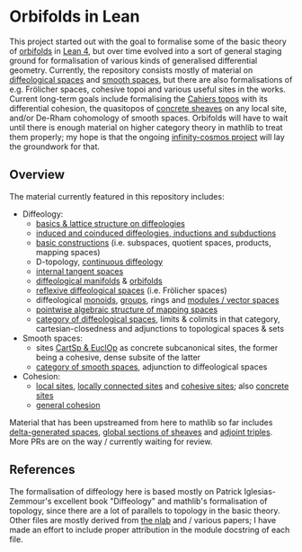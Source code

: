 # Orbifolds in Lean

This project started out with the goal to formalise some of the basic theory of [orbifolds](https://en.wikipedia.org/wiki/Orbifold) in [Lean 4](https://lean-lang.org/), but over time evolved into a sort of general staging ground for formalisation of various kinds of generalised differential geometry. Currently, the repository consists mostly of material on [diffeological spaces](https://en.wikipedia.org/wiki/Diffeology) and [smooth spaces](https://ncatlab.org/nlab/show/smooth+set), but there are also formalisations of e.g. Frölicher spaces, cohesive topoi and various useful sites in the works. Current long-term goals include formalising the [Cahiers topos](https://ncatlab.org/nlab/show/Cahiers+topos) with its differential cohesion, the quasitopos of [concrete sheaves](https://ncatlab.org/nlab/show/concrete+sheaf) on any local site, and/or De-Rham cohomology of smooth spaces. Orbifolds will have to wait until there is enough material on higher category theory in mathlib to treat them properly; my hope is that the ongoing [infinity-cosmos project](https://github.com/emilyriehl/infinity-cosmos) will lay the groundwork for that.

## Overview

The material currently featured in this repository includes:
- Diffeology:
	- [basics & lattice structure on diffeologies](https://peabrainiac.github.io/lean-orbifolds/docs/Orbifolds/Diffeology/Basic.html)
	- [induced and coinduced diffeologies, inductions and subductions](https://peabrainiac.github.io/lean-orbifolds/docs/Orbifolds/Diffeology/Induced.html)
	- [basic constructions](https://peabrainiac.github.io/lean-orbifolds/docs/Orbifolds/Diffeology/Constructions.html) (i.e. subspaces, quotient spaces, products, mapping spaces)
	- D-topology, [continuous diffeology](https://peabrainiac.github.io/lean-orbifolds/docs/Orbifolds/Diffeology/Continuous.html)
	- [internal tangent spaces](https://peabrainiac.github.io/lean-orbifolds/docs/Orbifolds/Diffeology/TangentSpace.html)
	- [diffeological manifolds](https://peabrainiac.github.io/lean-orbifolds/docs/Orbifolds/Diffeology/Manifolds.html) & [orbifolds](https://peabrainiac.github.io/lean-orbifolds/docs/Orbifolds/Diffeology/LocallyModelled.html)
	- [reflexive diffeological spaces](https://peabrainiac.github.io/lean-orbifolds/docs/Orbifolds/Diffeology/Reflexive.html) (i.e. Frölicher spaces)
	- diffeological [monoids](https://peabrainiac.github.io/lean-orbifolds/docs/Orbifolds/Diffeology/Algebra/Monoid.html), [groups](https://peabrainiac.github.io/lean-orbifolds/docs/Orbifolds/Diffeology/Algebra/Group.html), rings and [modules / vector spaces](https://peabrainiac.github.io/lean-orbifolds/docs/Orbifolds/Diffeology/Algebra/Module.html)
	- [pointwise algebraic structure of mapping spaces](https://peabrainiac.github.io/lean-orbifolds/docs/Orbifolds/Diffeology/Algebra/DSmoothMap.html)
	- [category of diffeological spaces](https://peabrainiac.github.io/lean-orbifolds/docs/Orbifolds/Diffeology/DiffSp.html), limits & colimits in that category, cartesian-closedness and adjunctions to topological spaces & sets
- Smooth spaces:
	- sites [CartSp & EuclOp](https://peabrainiac.github.io/lean-orbifolds/docs/Orbifolds/Diffeology/Sites.html) as concrete subcanonical
	sites, the former being a cohesive, dense subsite of the latter
	- [category of smooth spaces](https://peabrainiac.github.io/lean-orbifolds/docs/Orbifolds/Diffeology/SmoothSp.html), adjunction to diffeological spaces
- Cohesion:
	- [local sites](https://peabrainiac.github.io/lean-orbifolds/docs/Orbifolds/ForMathlib/LocalSite.html), [locally connected sites](https://peabrainiac.github.io/lean-orbifolds/docs/Orbifolds/ForMathlib/LocallyConnectedSite.html) and [cohesive sites](https://peabrainiac.github.io/lean-orbifolds/docs/Orbifolds/Cohesive/CohesiveSite.html); also [concrete sites](https://peabrainiac.github.io/lean-orbifolds/docs/Orbifolds/ForMathlib/ConcreteSite.html)
	- [general cohesion](https://peabrainiac.github.io/lean-orbifolds/docs/Orbifolds/Cohesive/Basic.html)

Material that has been upstreamed from here to mathlib so far includes [delta-generated spaces](https://leanprover-community.github.io/mathlib4_docs/Mathlib/Topology/Compactness/DeltaGeneratedSpace.html), [global sections of sheaves](https://leanprover-community.github.io/mathlib4_docs/Mathlib/CategoryTheory/Sites/GlobalSections.html) and [adjoint triples](https://leanprover-community.github.io/mathlib4_docs/Mathlib/CategoryTheory/Adjunction/Triple.html#CategoryTheory.Adjunction.Triple). More PRs are on the way / currently waiting for review.


## References

The formalisation of diffeology here is based mostly on Patrick Iglesias-Zemmour's excellent book "Diffeology" and mathlib's formalisation of topology, since there are a lot of parallels to topology in the basic theory. Other files are mostly derived from [the nlab](https://ncatlab.org/nlab/show/HomePage) and / various papers; I have made an effort to include proper attribution in the module docstring of each file.
